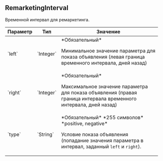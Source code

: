 
## RemarketingInterval

Временной интервал для ремаркетинга.

<table>
    <thead>
        <tr><th>Параметр</th><th>Тип</th><th>Значение</th></tr>
    </thead>
    <tbody>
        <tr>
            <td>`left`</td>
            <td>`Integer`</td>
            <td>*Обязательный*
<p>Минимальное значение параметра для показа объявления (левая граница временного интервала, дней назад)</p></td>
        </tr><tr>
            <td>`right`</td>
            <td>`Integer`</td>
            <td>*Обязательный*
<p>Максимальное значение параметра для показа объявления (правая граница интервала временного интервала, дней назад)</p></td>
        </tr><tr>
            <td>`type`</td>
            <td>`String`</td>
            <td>*Обязательный*
*255 символов*
*positive, negative*
<p>Условие показа объявления (попадание значения параметра в интервал, заданный <code>left</code> и <code>right</code>).</p></td>
        </tr>
    </tbody>
</table>